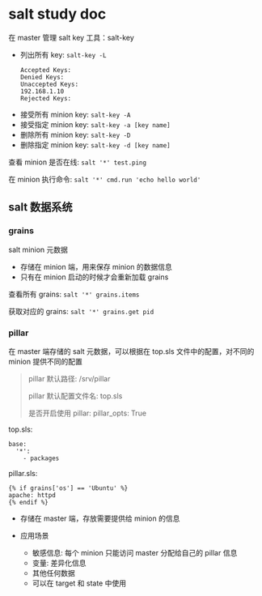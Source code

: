 # salt study doc

在 master 管理 salt key 工具：salt-key

- 列出所有 key: `salt-key -L`
    ```shell
    Accepted Keys:
    Denied Keys:
    Unaccepted Keys:
    192.168.1.10
    Rejected Keys:
    ```
- 接受所有 minion key: `salt-key -A`
- 接受指定 minion key: `salt-key -a [key name]`
- 删除所有 minion key: `salt-key -D`
- 删除指定 minion key: `salt-key -d [key name]`

查看 minion 是否在线: `salt '*' test.ping`

在 minion 执行命令: `salt '*' cmd.run 'echo hello world'`

## salt 数据系统

### grains

salt minion 元数据

- 存储在 minion 端，用来保存 minion 的数据信息
- 只有在 minion 启动的时候才会重新加载 grains

查看所有 grains: `salt '*' grains.items`

获取对应的 grains: `salt '*' grains.get pid`

### pillar

在 master 端存储的 salt 元数据，可以根据在 top.sls 文件中的配置，对不同的 minion 提供不同的配置

> pillar 默认路径: /srv/pillar
> 
> pillar 默认配置文件名: top.sls
> 
> 是否开启使用 pillar: pillar_opts: True

top.sls:
```salt
base:
  '*':
    - packages
```

pillar.sls:
```salt
{% if grains['os'] == 'Ubuntu' %}
apache: httpd
{% endif %}
```

- 存储在 master 端，存放需要提供给 minion 的信息
- 应用场景

    - 敏感信息: 每个 minion 只能访问 master 分配给自己的 pillar 信息
    - 变量: 差异化信息
    - 其他任何数据
    - 可以在 target 和 state 中使用
